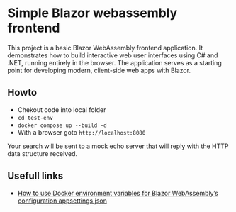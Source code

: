 # Simple Blazor webassembly frontend

This project is a basic Blazor WebAssembly frontend application. It demonstrates how to build interactive web user interfaces using C# and .NET, running entirely in the browser. The application serves as a starting point for developing modern, client-side web apps with Blazor.

## Howto

- Chekout code into local folder
- `cd test-env`
- `docker compose up --build -d`
- With a browser goto `http://localhost:8080`

Your search will be sent to a mock echo server that will reply with the HTTP data structure received.

## Usefull links

- [How to use Docker environment variables for Blazor WebAssembly’s configuration appsettings.json](https://medium.com/@yoann.visentin/blazor-webassembly-docker-environment-variables-and-appsettings-json-3106dfedff90)